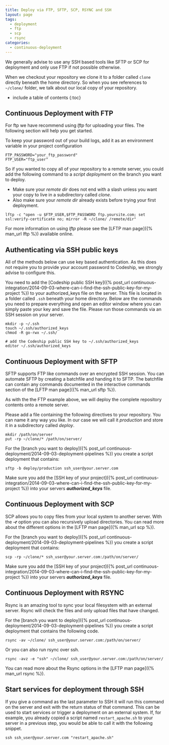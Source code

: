 ```yaml
---
title: Deploy via FTP, SFTP, SCP, RSYNC and SSH
layout: page
tags:
  - deployment
  - ftp
  - scp
  - rsync
categories:
  - continuous-deployment
---
```

We generally advise to use any SSH based tools like SFTP or SCP for deployment and only use FTP if not possible otherwise.

When we checkout your repository we clone it to a folder called ```clone``` directly beneath the home directory. So when you see references to ```~/clone/``` folder, we talk about our local copy of your repository.

* include a table of contents
{:toc}

## Continuous Deployment with FTP

For ftp we have recommend using _lftp_ for uploading your files. The following section will help you get started.

To keep your password out of your build logs, add it as an environment variable in your project configuration

~~~shell
FTP_PASSWORD="your_ftp_password"
FTP_USER="ftp_user"
~~~

So if you wanted to copy all of your repository to a remote server, you could add the following command to a _script deployment_ on the branch you want to deploy.

* Make sure your _remote dir_ does not end with a slash unless you want your copy to live in a subdirectory called _clone_.
* Also make sure your _remote dir_ already exists before trying your first deployment.

~~~shell
lftp -c "open -u $FTP_USER,$FTP_PASSWORD ftp.yoursite.com; set ssl:verify-certificate no; mirror -R ~/clone/ /remote/dir"
~~~

For more information on using _lftp_ please see the [LFTP man page]({% man_url lftp %}) available online.

## Authenticating via SSH public keys

All of the methods below can use key based authentication. As this does not require you to provide your account password to Codeship, we strongly advise to configure this.

You need to add the [Codeship public SSH key]({% post_url continuous-integration/2014-09-03-where-can-i-find-the-ssh-public-key-for-my-project %}) to your authorized_keys file on the server. This file is located in a folder called ```.ssh``` beneath your home directory. Below are the commands you need to prepare everything and open an editor window where you can simply paste your key and save the file. Please run those commands via an SSH session on your server.

~~~shell
mkdir -p ~/.ssh
touch ~/.ssh/authorized_keys
chmod -R go-rwx ~/.ssh/

# add the Codeship public SSH key to ~/.ssh/authorized_keys
editor ~/.ssh/authorized_keys
~~~

## Continuous Deployment with SFTP

SFTP supports FTP like commands over an encrypted SSH session. You can automate SFTP by creating a batchfile and handing it to SFTP. The batchfile can contain any commands documented in the interactive commands section of the [LFTP man page]({% man_url sftp %}).

As with the the FTP example above, we will deploy the complete repository contents onto a remote server.

Please add a file containing the following directives to your repository. You can name it any way you like. In our case we will call it _production_ and store it in a subdirectory called _deploy_.

~~~ftp
mkdir /path/on/server
put -rp ~/clone/* /path/on/server/
~~~

For the [branch you want to deploy]({% post_url continuous-deployment/2014-09-03-deployment-pipelines %}) you create a script deployment that contains:

~~~shell
sftp -b deploy/production ssh_user@your.server.com
~~~

Make sure you add the [SSH key of your project]({% post_url continuous-integration/2014-09-03-where-can-i-find-the-ssh-public-key-for-my-project %})
into your servers ***authorized_keys*** file.

## Continuous Deployment with SCP

SCP allows you to copy files from your local system to another server. With the ***-r*** option
you can also recursively upload directories. You can read more about the different options
in the [LFTP man page]({% man_url scp %}).

For the [branch you want to deploy]({% post_url continuous-deployment/2014-09-03-deployment-pipelines %}) you create a script deployment that contains:

~~~shell
scp -rp ~/clone/* ssh_user@your.server.com:/path/on/server/
~~~

Make sure you add the [SSH key of your project]({% post_url continuous-integration/2014-09-03-where-can-i-find-the-ssh-public-key-for-my-project %})
into your servers ***authorized_keys*** file.

## Continuous Deployment with RSYNC

Rsync is an amazing tool to sync your local filesystem with an external server. Rsync
will check the files and only upload files that have changed.

For the [branch you want to deploy]({% post_url continuous-deployment/2014-09-03-deployment-pipelines %}) you create a script deployment that contains the following code.

~~~shell
rsync -av ~/clone/ ssh_user@your.server.com:/path/on/server/
~~~

Or you can also run rsync over ssh.

~~~shell
rsync -avz -e "ssh" ~/clone/ ssh_user@your.server.com:/path/on/server/
~~~

You can read more about the Rsync options in the [LFTP man page]({% man_url rsync %}).

## Start services for deployment through SSH

If you give a command as the last parameter to SSH it will run this command on the server and exit with the return status of that command. This can be used to start services or trigger a deployment on an external system. If, for example, you already copied a script named ```restart_apache.sh``` to your server in a previous step, you would be able to call it with the following snippet.

~~~shell
ssh ssh_user@your.server.com "restart_apache.sh"
~~~
